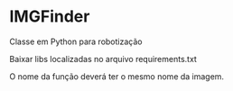 # IMGFinder
Classe em Python para robotização 

Baixar libs localizadas no arquivo requirements.txt

O nome da função deverá ter o mesmo nome da imagem.
